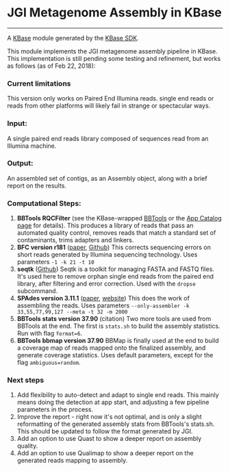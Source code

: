 
# JGI Metagenome Assembly in KBase
---

A [KBase](https://kbase.us) module generated by the [KBase SDK](https://github.com/kbase/kb_sdk).

This module implements the JGI metagenome assembly pipeline in KBase. This implementation is still pending some testing and refinement, but works as follows (as of Feb 22, 2018):

### Current limitations
This version only works on Paired End Illumina reads. single end reads or reads from other platforms will likely fail in strange or spectacular ways.

### Input:
A single paired end reads library composed of sequences read from an Illumina machine.

### Output:
An assembled set of contigs, as an Assembly object, along with a brief report on the results.

### Computational Steps:
1. **BBTools RQCFilter** (see the KBase-wrapped [BBTools](https://github.com/kbaseapps/BBTools) or the [App Catalog page](https://appdev.kbase.us/#appcatalog/app/BBTools/RQCFilter/beta) for details).
This produces a library of reads that pass an automated quality control, removes reads that match a standard set of contaminants, trims adapters and linkers.
2. **BFC version r181** ([paper](https://www.ncbi.nlm.nih.gov/pubmed/25953801), [Github](https://github.com/lh3/bfc))
This corrects sequencing errors on short reads generated by Illumina sequencing technology. Uses parameters `-1 -k 21 -t 10`
3. **seqtk** ([Github](https://github.com/lh3/seqtk))
Seqtk is a toolkit for managing FASTA and FASTQ files. It's used here to remove orphan single end reads from the paired end library, after filtering and error correction. Used with the `dropse` subcommand.
4. **SPAdes version 3.11.1** ([paper](https://www.ncbi.nlm.nih.gov/pmc/articles/PMC3342519/), [website](http://cab.spbu.ru/software/spades/))
This does the work of assembling the reads. Uses parameters `--only-assembler -k 33,55,77,99,127 --meta -t 32 -m 2000`
5. **BBTools stats version 37.90** (citation)
Two more tools are used from BBTools at the end. The first is `stats.sh` to build the assembly statistics. Run with flag `format=6`.
6. **BBTools bbmap version 37.90**
BBMap is finally used at the end to build a coverage map of reads mapped onto the finalized assembly, and generate coverage statistics. Uses default parameters, except for the flag `ambiguous=random`.

### Next steps
1. Add flexibility to auto-detect and adapt to single end reads. This mainly means doing the detection at app start, and adjusting a few pipeline parameters in the process.
2. Improve the report - right now it's not optimal, and is only a slight reformatting of the generated assembly stats from BBTools's stats.sh. This should be updated to follow the format generated by JGI.
3. Add an option to use Quast to show a deeper report on assembly quality.
4. Add an option to use Qualimap to show a deeper report on the generated reads mapping to assembly.
